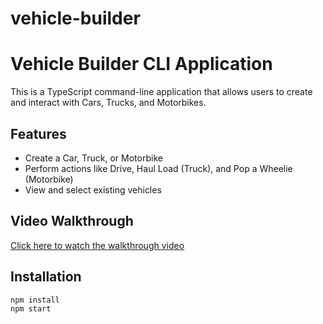 # vehicle-builder
# Vehicle Builder CLI Application

This is a TypeScript command-line application that allows users to create and interact with Cars, Trucks, and Motorbikes.

## Features
- Create a Car, Truck, or Motorbike
- Perform actions like Drive, Haul Load (Truck), and Pop a Wheelie (Motorbike)
- View and select existing vehicles

## Video Walkthrough
[Click here to watch the walkthrough video](PASTE_YOUR_VIDEO_LINK_HERE)

## Installation
```bash
npm install
npm start
